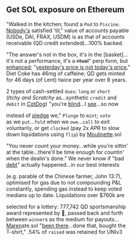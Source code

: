 
## Get SOL exposure on Ethereum

"Walked in the kitchen; found a `Pod`  to `Piscine`.  
[Nobody's](https://x.com/QuidMint/status/1788581681693106680) satisfied 'til," value  of accounts payable  
(USDe, DAI, FRAX, USDM) is as that of accounts  
receivable (QD credit extended)...100% backed.

"The answer's not in the box, it's in the [basket]...  
it's not a performance, it's a ~~ritual~~" perp form, but  
[enhanced](https://twitter.com/guil_lambert/status/1772423853316219051); 
"[yesterday's price is not today's  price.](https://docs.google.com/spreadsheets/d/1uBG8jJGNCgQArKm4FlcmNuXb1cspG6-PRcDoFaRvQws/)"  
Diet Coke has 46mg of caffeine; QD gets minted  
for 46 days (of Lent) twice per year over 8 years.

2 types of cash-settled `dues`: `long` or `short`  
(*Itchy and Scratchy* as...synthetic `credit`  and  
 `debit` in [*CatDog*](https://x.com/QuidMint/status/1786703126470222054)) "you're [blind](https://www.investopedia.com/terms/b/blind-entry.asp)...I [see](https://docs.google.com/document/d/1fD1_rP8GonSUHyRXENDudlzBkkTcAsN7L9IiTrxEuAY/edit)...so now   
 
instead of [pledge](https://www.investopedia.com/terms/p/pldgedasset.asp) we," `Plunge` to `mint`; `vote`  
as we `put`...`fold` when we `owe`...`call` to exit  
voluntarily, or get `clocked` (pay 2x APR to slow  
down liquidations using `flip`) by [Moulinette](https://en.wiktionary.org/wiki/moulinette#:~:text=moulinette%20(plural%20moulinettes),turning%20sails%20of%20a%20windmill.).sol 

"You never count your money...while you're sittin'  
at the table...there'll be time enough for countin'  
when the dealin's done." We never know if 
"bad  
[debt](https://x.com/QuidMint/status/1788634658931908915)" actually happened...in our best interests  

(e.g. parable of the Chinese farmer, John 13:7),   
optimised for gas due to not compounding P&L  
constantly, spending gas instead to keep voted  
medians up to date. Liquidations over $760k are

selected for a lottery: 777,742 QD sportsmanship  
award represented by 👕, passed back and forth  
between `winner`s as the medium for payouts...  
[Maren](https://youtube.com/clip/UgkxqTN7HrgUTmngIZrZqfEFUQaI7GM3ZuTo)ate.sol "[been there]((https://mirror.xyz/quid.eth/LZ4pS8tVAAkZVSYqJWoihs19cdMhgWESsLr9dIhvL40))...done that, bought the  
T-shirt," .54% of `raised` was retained for UNIv3
